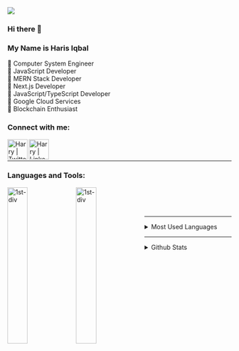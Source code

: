 ![](https://komarev.com/ghpvc/?username=harisiqbal8&label=PROFILE+VIEWS)
### Hi there 👋
### My Name is Haris Iqbal

:pushpin: Computer System Engineer <br/>
:pushpin: JavaScript Developer <br/>
:pushpin: MERN Stack Developer <br/>
:pushpin: Next.js Developer <br/>
:pushpin: JavaScript/TypeScript Developer <br/>
:pushpin: Google Cloud Services <br/>
:pushpin: Blockchain Enthusiast



<!--- :pushpin:: On the to Full Stack Developer -->
<!--
**harisiqbal8/harisiqbal8** is a ✨ _special_ ✨ repository because its `README.md` (this file) appears on your GitHub profile.

Here are some ideas to get you started:

- 🔭 I’m currently working on ...
- 🌱 I’m currently learning ...
- 👯 I’m looking to collaborate on ...
- 🤔 I’m looking for help with ...
- 💬 Ask me about ...
- 📫 How to reach me: ...
- 😄 Pronouns: ...
- ⚡ Fun fact: ...
-->


### Connect with me:
<!-- [<img align="left" alt="codeSTACKr.com" width="22px" src="https://raw.githubusercontent.com/iconic/open-iconic/master/svg/globe.svg" />][website] -->
<!-- [<img align="left" alt="codeSTACKr.com" width="22px" src="https://raw.githubusercontent.com/iconic/open-iconic/master/svg/globe.svg" />][website] -->
<!-- [<img align="left" alt="codeSTACKr | YouTube" width="22px" src="https://cdn.jsdelivr.net/npm/simple-icons@v3/icons/youtube.svg" />][youtube] -->
<!-- [<img align="left" alt="codeSTACKr | YouTube" width="22px" src="https://cdn.jsdelivr.net/npm/simple-icons@v3/icons/youtube.svg" />][youtube] -->
[<img align="left" alt="Harry | Twitter" width="45rem" src="https://user-images.githubusercontent.com/73984528/157232500-1f9778e0-8b84-476f-9c38-f1159f26875f.png" />][twitter]
[<img align="left" alt="Harry | LinkedIn" width="45rem" src="https://user-images.githubusercontent.com/73984528/157232499-bafa66e2-04e5-4ce1-8a03-6a41d1105da9.png" />][linkedin]
<!-- [<img align="left" alt="Harry | Instagram" width="45rem" src="https://user-images.githubusercontent.com/73984528/157232497-83349994-0cd7-461f-96cf-b9b773bc24ca.png" />][instagram] -->


[website]: https://www.linkedin.com/in/harisiqbal8/
[twitter]: https://twitter.com/haris_iqbal8
<!-- [youtube]: https://www.youtube.com/ -->
<!-- [instagram]: https://www.instagram.com/ -->
[linkedin]: https://www.linkedin.com/in/harisiqbal8/

<br/>
<br/>
<hr/>


### Languages and Tools:

<div>
<img align="left" alt="1st-div" width="30%" src="https://user-images.githubusercontent.com/73984528/156903340-cac9334f-38e7-4f9f-bad0-c954ea9a93c3.png" />
  <img align="left" alt="1st-div" width="30%" src="https://user-images.githubusercontent.com/73984528/156903454-acf97a33-6acd-443e-8282-3e6112e43f67.png" />

</div>

<br/>
<br/>
<br/>
<hr/>

<div>
<details>
  <summary>Most Used Languages</summary>

<p><img align="center" src="https://github-readme-stats.vercel.app/api/top-langs/?username=harisiqbal8&layout=compact&theme=dark" alt="harry" /></p>
</details>
</div>

<hr/>

<div>
<details>
   <summary>Github Stats</summary>
<p><img align="center" src="https://github-readme-stats.vercel.app/api?username=harisiqbal8&count_private=true&show_icons=true&theme=dark" alt="harry" /></p>
</details>
</div>



<!-- [![Top Langs](https://github-readme-stats.vercel.app/api/top-langs/?username=harisiqbal8&layout=compact&theme=dark)](https://github.com/harisiqbal8) -->

<!-- [![harisiqbal8 Github Stats](https://github-readme-stats.vercel.app/api?username=harisiqbal8&count_private=true&show_icons=true&theme=dark)](https://github.com/harisiqbal8) -->
